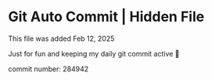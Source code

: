 # Git Auto Commit | Hidden File

This file was added Feb 12, 2025

Just for fun and keeping my daily git commit active 🤪

commit number: 284942
